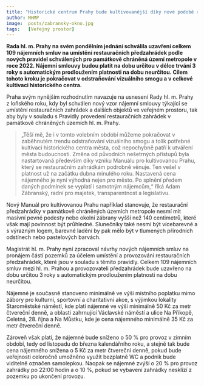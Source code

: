 ```yaml
---
title: "Historické centrum Prahy bude kultivovanější díky nové podobě restauračních předzahrádek"
author: MHMP
image:  posts/zabransky-okno.jpg
tags:   [Veřejný prostor]
---
```


**Rada hl. m. Prahy na svém pondělním jednání schválila uzavření celkem 109 nájemních smluv na umístění restauračních předzahrádek podle nových pravidel schválených pro památkově chráněná území metropole v roce 2022. Nájemní smlouvy budou platit na dobu určitou v délce trvání 3 roky s automatickým prodloužením platnosti na dobu neurčitou. Cílem tohoto kroku je pokračovat v odstraňování vizuálního smogu a v celkové kultivaci historického centra.**

Praha svým nynějším rozhodnutím navazuje na usnesení Rady hl. m. Prahy z loňského roku, kdy byl schválen nový vzor nájemní smlouvy týkající se umístění restauračních zahrádek a dalších objektů ve veřejném prostoru, tak aby byly v souladu s Pravidly provedení restauračních zahrádek v památkově chráněných územích hl. m. Prahy.

> „Těší mě, že i v tomto volebním období můžeme pokračovat v zaběhnutém trendu odstraňování vizuálního smogu a tolik potřebné kultivaci historického centra města, což nepochybně patří k utváření města budoucnosti. Změna od původních nešetrných přístupů byla nastartovaná především díky vzniku Manuálu pro kultivovanou Prahu, který se restauračním zahrádkám podrobně věnuje. Ten vešel v platnost už na začátku dubna minulého roku. Nastavená cena nájemného je nyní výhodná nejen pro město. Po splnění předem daných podmínek se vyplatí i samotným nájemcům,“ říká Adam Zábranský, radní pro majetek, transparentnost a legislativu.

Nový Manuál pro kultivovanou Prahu například stanovuje, že restaurační předzahrádky v památkově chráněných územích metropole nesmí mít masivní pevné podesty nebo okolní zábrany vyšší než 140 centimetrů, které však mají povinnost být průhledné. Slunečníky také nesmí být vícebarevné a s výrazným logem, barevné ladění by pak mělo být v tlumených přírodních odstínech nebo pastelových barvách.

Magistrát hl. m. Prahy nyní zpracoval návrhy nových nájemních smluv na pronájem částí pozemků za účelem umístění a provozování restauračních předzahrádek, které jsou v souladu s těmito pravidly. Celkem 109 nájemních smluv mezi hl. m. Prahou a provozovateli předzahrádek bude uzavřeno na dobu určitou 3 roky s automatickým prodloužením platnosti na dobu neurčitou.

Nájemné je současně stanoveno minimálně ve výši místního poplatku mimo zábory pro kulturní, sportovní a charitativní akce, s výjimkou lokality Staroměstské náměstí, kde platí nájemné ve výši minimálně 50 Kč za metr čtvereční denně, a oblasti zahrnující Václavské náměstí a ulice Na Příkopě, Celetná, 28. října a Na Můstku, kde je cena nájemného minimálně 35 Kč za metr čtvereční denně. 

Zároveň však platí, že nájemné bude sníženo o 50 % pro provoz v zimním období, tedy od listopadu do března kalendářního roku, a stejně tak bude cena nájemného snížena o 5 Kč za metr čtvereční denně, pokud bude veřejnosti celoročně umožněno využít bezplatně WC a podnik bude viditelně označen samolepkou. Naopak se nájemné zvýší o 20 % pro provoz zahrádky po 22:00 hodin a o 10 %, pokud se vybavení zahrádky nesklízí z pozemku po ukončení provozu.
